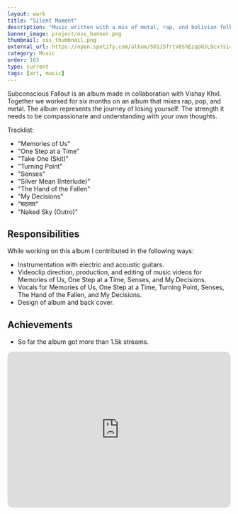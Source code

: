 ```yaml
---
layout: work
title: "Silent Moment"
description: "Music written with a mix of metal, rap, and bolivian folkloric music."
banner_image: project/oss_banner.png
thumbnail: oss_thumbnail.png
external_url: https://open.spotify.com/album/5O1JSfrtV8ShEzqoOJL9cx?si=HvJS2nYpTlKclF4030KBiQ
category: Music
order: 103
type: current
tags: [art, music]
---
```


Subconscious Fallout is an album made in collaboration with Vishay Khxl. Together we worked for six months on an album that mixes rap, pop, and metal.
The album represents the journey of losing yourself. The strength it needs to be compassionate and understanding with your own thoughts.

Tracklist:
- "Memories of Us"
- "One Step at a Time"
- "Take One (Skit)"
- "Turning Point"
- "Senses"
- "Silver Mean (Interlude)"
- "The Hand of the Fallen"
- "My Decisions"
- "बदलाव"
- "Naked Sky (Outro)"

## Responsibilities
While working on this album I contributed in the following ways:
- Instrumentation with electric and acoustic guitars.
- Videoclip direction, production, and editing of music videos for Memories of Us, One Step at a Time, Senses, and My Decisions.
- Vocals for Memories of Us, One Step at a Time, Turning Point, Senses, The Hand of the Fallen, and My Decisions.
- Design of album and back cover.

## Achievements
- So far the album got more than 1.5k streams.

<div class="spotify-embeds mb-4">
	<iframe style="border-radius:12px" src="https://open.spotify.com/embed/album/5O1JSfrtV8ShEzqoOJL9cx?utm_source=generator" width="100%" height="352" frameBorder="0" allowfullscreen="" allow="autoplay; clipboard-write; encrypted-media; fullscreen; picture-in-picture" loading="lazy"></iframe>
</div>